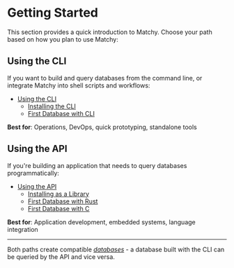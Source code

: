 # Getting Started

This section provides a quick introduction to Matchy. Choose your path based on how
you plan to use Matchy:

## Using the CLI

If you want to build and query databases from the command line, or integrate Matchy
into shell scripts and workflows:

* [Using the CLI](cli.md)
    * [Installing the CLI](cli-installation.md)
    * [First Database with CLI](cli-first-database.md)

**Best for**: Operations, DevOps, quick prototyping, standalone tools

## Using the API

If you're building an application that needs to query databases programmatically:

* [Using the API](api.md)
    * [Installing as a Library](api-installation.md)
    * [First Database with Rust](api-rust-first.md)
    * [First Database with C](api-c-first.md)

**Best for**: Application development, embedded systems, language integration

---

Both paths create compatible [*databases*][def-database] - a database built with the
CLI can be queried by the API and vice versa.

[def-database]: ../appendix/glossary.md#database '"database" (glossary entry)'
